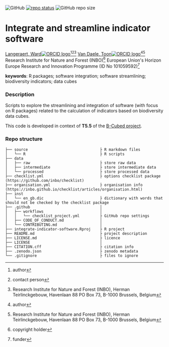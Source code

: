 <!-- badges: start -->
![GitHub](https://img.shields.io/github/license/b-cubed-eu/integrate-indicator-software)
[![repo status](https://www.repostatus.org/badges/latest/wip.svg)](https://www.repostatus.org/#wip)
![GitHub repo size](https://img.shields.io/github/repo-size/b-cubed-eu/integrate-indicator-software)
<!-- badges: end -->

# Integrate and streamline indicator software

[Langeraert, Ward![ORCID logo](https://info.orcid.org/wp-content/uploads/2019/11/orcid_16x16.png)](https://orcid.org/0000-0002-5900-8109)[^aut][^cre][^INBO]
[Van Daele, Toon![ORCID logo](https://info.orcid.org/wp-content/uploads/2019/11/orcid_16x16.png)](https://orcid.org/0000-0002-1362-853X)[^aut][^INBO]
Research Institute for Nature and Forest (INBO)[^cph]
European Union's Horizon Europe Research and Innovation Programme (ID No 101059592)[^fnd]

[^cph]: copyright holder
[^fnd]: funder
[^aut]: author
[^cre]: contact person
[^INBO]: Research Institute for Nature and Forest (INBO), Herman Teirlinckgebouw, Havenlaan 88 PO Box 73, B-1000 Brussels, Belgium

**keywords**: R packages; software integration; software streamlining; biodiversity indicators; data cubes

<!-- community: b3 -->
<!-- community: inbo -->

### Description

<!-- description: start -->
Scripts to explore the streamlining and integration of software (with focus on R packages) related to the calculation of indicators based on biodiversity data cubes.
<!-- description: end -->

This code is developed in context of **T5.5** of the [B-Cubed project](https://b-cubed.eu/).

### Repo structure

```
├── source                                ├ R markdown files
│   └── R                                 ├ R scripts
├── data
│   ├── raw                               ├ store raw data
│   ├── intermediate                      ├ store intermediate data
│   └── processed                         ├ store processed data
├── checklist.yml                         ├ options checklist package (https://github.com/inbo/checklist)
├── organisation.yml                      ├ organisation info (https://inbo.github.io/checklist/articles/organisation.html)
├── inst
│   └── en_gb.dic                         ├ dictionary with words that should not be checked by the checklist package
├── .github                               │ 
│   ├── workflows                         │ 
│   │   └── checklist_project.yml         ├ GitHub repo settings
│   ├── CODE_OF_CONDUCT.md                │ 
│   └── CONTRIBUTING.md                   │
├── integrate-indicator-software.Rproj    ├ R project
├── README.md                             ├ project description
├── LICENSE.md                            ├ licence
├── LICENSE                               │
├── CITATION.cff                          ├ citation info
├── .zenodo.json                          ├ zenodo metadata
└── .gitignore                            ├ files to ignore
```
